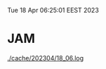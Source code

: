 Tue 18 Apr 06:25:01 EEST 2023
# JAM
<a href='./cache/202304/18_06.log'>./cache/202304/18_06.log</a>
